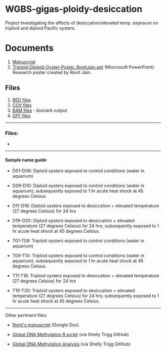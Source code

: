 # WGBS-gigas-ploidy-desiccation
Project investigating the effects of desiccation/elevated temp. exposure on triploid and diploid Pacific oysters.

# Documents
1. [Manuscript](https://docs.google.com/document/d/17mcGDI-TWmU4vgBXmiXmeofe4qEuFH5inBKBHhG9tzg/edit)
2. [Triploid-Diploid-Oyster-Poster_RonitJain.ppt](https://github.com/RobertsLab/gigas_ploidy/blob/master/Triploid-Diploid-Oyster-Poster_RonitJain.pptx) (Miscrosoft PowerPoint): Research poster created by Ronit Jain.

## Files
1. [BED files](https://gannet.fish.washington.edu/panopea/WGBS-gigas-ploidy-desiccation/bed_files/)
2. [COV files](https://gannet.fish.washington.edu/panopea/WGBS-gigas-ploidy-desiccation/cov_files/)
3. [BAM files](https://gannet.fish.washington.edu/panopea/030521-ronrosM/) - bismark output
4. [GFF files](https://github.com/mattgeorgephd/WGBS-gigas-ploidy-desiccation/tree/master/bisulfide_analysis/WGBS/GFF)



---

### Files:

- 

---

#### Sample name guide

- D01-D08: Diploid oysters exposed to control conditions (water in aquarium)

- D09-D10: Diploid oysters exposed to control conditions (water in aquarium); subsequently exposed to 1 hr acute heat shock at 45 degrees Celsius.

- D11-D18: Diploid oysters exposed to desiccation + elevated temperature (27 degrees Celsius) for 24 hrs

- D19-D20: Diploid oysters exposed to desiccation + elevated temperature (27 degrees Celsius) for 24 hrs; subsequently exposed to 1 hr acute heat shock at 45 degrees Celsius.

- T01-T08: Triploid oysters exposed to control conditions (water in aquarium)

- T09-T10: Triploid oysters exposed to control conditions (water in aquarium); subsequently exposed to 1 hr acute heat shock at 45 degrees Celsius.

- T11-T18: Triploid oysters exposed to desiccation + elevated temperature (27 degrees Celsius) for 24 hrs

- T19-T20: Triploid oysters exposed to desiccation + elevated temperature (27 degrees Celsius) for 24 hrs; subsequently exposed to 1 hr acute heat shock at 45 degrees Celsius.

---

Other pertinent files:

- [Ronit's manuscript](https://docs.google.com/document/d/1nwY9I3pVzF5Xlfdzb7SdO1QKaNp5qyj0DuPCCa_YXi8/edit?usp=sharing) (Google Doc)

- [Global DNA Methylation R script](https://github.com/shellytrigg/C_gigas/blob/master/Polyploids/GlobalDNAMeth_Polyploids.R) (via Shelly Trigg GitHub)

- [Global DNA Methylation Analysis](https://github.com/shellytrigg/C_gigas/blob/master/Polyploids/GlobalDNAMeth_Polyploids.md) (via Shelly Trigg GitHub)



